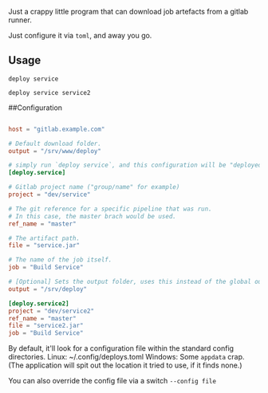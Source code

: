 
Just a crappy little program that can download job artefacts from a gitlab runner.

Just configure it via `toml`, and away you go.

## Usage

```shell script
deploy service

deploy service service2
```

##Configuration

```toml

host = "gitlab.example.com"

# Default download folder. 
output = "/srv/www/deploy"

# simply run `deploy service`, and this configuration will be "deployed". 
[deploy.service]

# Gitlab project name ("group/name" for example)
project = "dev/service"

# The git reference for a specific pipeline that was run.
# In this case, the master brach would be used.
ref_name = "master"

# The artifact path.
file = "service.jar"

# The name of the job itself.
job = "Build Service"

# [Optional] Sets the output folder, uses this instead of the global output if present.
output = "/srv/deploy"

[deploy.service2]
project = "dev/service2"
ref_name = "master"
file = "service2.jar"
job = "Build Service"

```

By default, it'll look for a configuration file within the standard config directories.
Linux: ~/.config/deploys.toml
Windows: Some `appdata` crap. (The application will spit out the location it tried to use, if it finds none.)

You can also override the config file via a switch `--config file`
